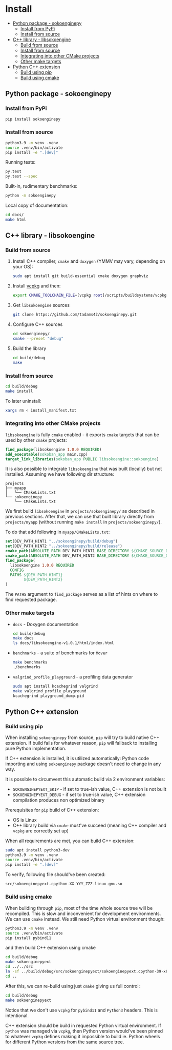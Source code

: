 <!-- omit in toc -->
# Install

- [Python package - sokoenginepy](#python-package---sokoenginepy)
  - [Install from PyPi](#install-from-pypi)
  - [Install from source](#install-from-source)
- [C++ library - libsokoengine](#c-library---libsokoengine)
  - [Build from source](#build-from-source)
  - [Install from source](#install-from-source-1)
  - [Integrating into other CMake projects](#integrating-into-other-cmake-projects)
  - [Other make targets](#other-make-targets)
- [Python C++ extension](#python-c-extension)
  - [Build using pip](#build-using-pip)
  - [Build using cmake](#build-using-cmake)

## Python package - sokoenginepy

### Install from PyPi

```sh
pip install sokoenginepy
```

### Install from source

```sh
python3.9 -m venv .venv
source .venv/bin/activate
pip install -e ".[dev]"
```

Running tests:

```sh
py.test
py.test --spec
```

Built-in, rudimentary benchmarks:

```sh
python -m sokoenginepy
```

Local copy of documentation:

```sh
cd docs/
make html
```

## C++ library - libsokoengine

### Build from source

1. Install C++ compiler, `cmake` and `doxygen` (YMMV may vary, depending on your OS):

   ```sh
   sudo apt install git build-essential cmake doxygen graphviz
   ```

2. Install [vcpkg](https://vcpkg.io/) and then:

   ```sh
   export CMAKE_TOOLCHAIN_FILE=[vcpkg root]/scripts/buildsystems/vcpkg.cmake
   ```

3. Get `libsokoengine` sources

   ```sh
   git clone https://github.com/tadams42/sokoenginepy.git
   ```

4. Configure C++ sources

   ```sh
   cd sokoenginepy/
   cmake --preset "debug"
   ```

5. Build the library

   ```sh
   cd build/debug
   make
   ```

### Install from source

```sh
cd build/debug
make install
```

To later uninstall:

```sh
xargs rm < install_manifest.txt
```

### Integrating into other CMake projects

`libsokoengine` is fully `cmake` enabled - it exports `cmake` targets that can be used
by other `cmake` projects:

```cmake
find_package(libsokoengine 1.0.0 REQUIRED)
add_executable(sokoban_app main.cpp)
target_link_libraries(sokoban_app PUBLIC libsokoengine::sokoengine)
```

It is also possible to integrate `libsokoengine` that was built (locally) but not
installed. Assuming we have following dir structure:

```log
projects
├── myapp
│   └── CMakeLists.txt
└── sokoenginepy
    └── CMakeLists.txt
```

We first build `libsokoengine` in `projects/sokoenginepy/` as described in previous
sections. After that, we can use that built library directly from `projects/myapp`
(without running `make install` in `projects/sokoenginepy/`).

To do that add following in `myapp/CMakeLists.txt`:

```cmake
set(DEV_PATH_HINT1 "../sokoenginepy/build/debug")
set(DEV_PATH_HINT2 "../sokoenginepy/build/release")
cmake_path(ABSOLUTE_PATH DEV_PATH_HINT1 BASE_DIRECTORY ${CMAKE_SOURCE_DIR})
cmake_path(ABSOLUTE_PATH DEV_PATH_HINT2 BASE_DIRECTORY ${CMAKE_SOURCE_DIR})
find_package(
  libsokoengine 1.0.0 REQUIRED
  CONFIG
  PATHS ${DEV_PATH_HINT1}
        ${DEV_PATH_HINT2}
)
```

The `PATHS` argument to `find_package` serves as a list of hints on where to find
requested package.

### Other make targets

- `docs` - Doxygen documentation

  ```sh
  cd build/debug
  make docs
  ls docs/libsokoengine-v1.0.1/html/index.html
  ```

- `benchmarks` - a suite of benchmarks for `Mover`

  ```sh
  make benchmarks
  ./benchmarks
  ```

- `valgrind_profile_playground` - a profiling data generator

  ```sh
  sudo apt install kcachegrind valgrind
  make valgrind_profile_playground
  kcachegrind playground_dump.pid
  ```

## Python C++ extension

### Build using pip

When installing `sokoenginepy` from source, `pip` will try to build native C++
extension. If build fails for whatever reason, `pip` will fallback to installing pure
Python implementation.

If C++ extension is installed, it is utilized automatically: Python code importing and
using `sokoenginepy` package doesn't need to change in any way.

It is possible to circumvent this automatic build via 2 environment variables:

- `SOKOENGINEPYEXT_SKIP`  - if set to true-ish value, C++ extension is not built
- `SOKOENGINEPYEXT_DEBUG` - if set to true-ish value, C++ extension compilation produces
  non optimized binary

Prerequisites for `pip` build of C++ extension:

- OS is Linux
- C++ library build via `cmake` must've succeed (meaning C++ compiler and `vcpkg` are
correctly set up)

When all requirements are met, you can build C++ extension:

```sh
sudo apt install python3-dev
python3.9 -m venv .venv
source .venv/bin/activate
pip install -e ".[dev]"
```

To verify, following file should've been created:

```sh
src/sokoenginepyext.cpython-XX-YYY_ZZZ-linux-gnu.so
```

### Build using cmake

When building through `pip`, most of the time whole source tree will be recompiled. This
is slow and inconvenient for development environments. We can use `cmake` instead. We
still need Python virtual environment though:

```sh
python3.9 -m venv .venv
source .venv/bin/activate
pip install pybind11
```

and then build C++ extension using cmake

```sh
cd build/debug
make sokoenginepyext
cd ../../src
ln -sf ../build/debug/src/sokoenginepyext/sokoenginepyext.cpython-39-x86_64-linux-gnu.so
cd ..
```

After this, we can re-build using just `cmake` giving us full control:

```sh
cd build/debug
make sokoenginepyext
```

Notice that we don't use `vcpkg` for `pybind11` and `Python3` headers. This is
intentional.

C++ extension should be build in requested Python virtual environment. If `python` was
managed via `vcpkg`, then Python version would've been pinned to whatever `vcpkg`
defines making it impossible to build ie. Python wheels for different Python versions
from the same source tree.
